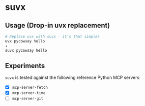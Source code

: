 # suvx

## Usage (Drop-in uvx replacement)

```bash
# Replace uvx with suvx - it's that simple!
uvx pycowsay hello
↓
suvx pycowsay hello
```

## Experiments

`suvx` is tested against the following reference Python MCP servers:

- [x] `mcp-server-fetch`
- [x] `mcp-server-time`
- [ ] `mcp-server-git`
